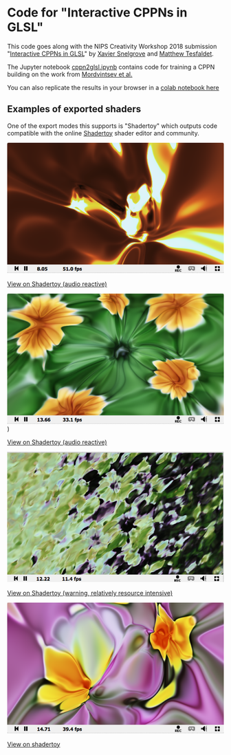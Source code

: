 # Code for "Interactive CPPNs in GLSL"

This code goes along with the NIPS Creativity Workshop 2018 submission
"[Interactive CPPNs in GLSL](https://nips2018creativity.github.io/doc/interactive_cppns_in_glsl.pdf)" by [Xavier Snelgrove](http://wxs.ca)
and [Matthew Tesfaldet](https://mtesfaldet.net/).

The Jupyter notebook [cppn2glsl.ipynb](cppn2glsl.ipynb) contains code for training a CPPN building
on the work from [Mordvintsev et al.](https://github.com/tensorflow/lucid/blob/master/notebooks/differentiable-parameterizations/xy2rgb.ipynb)

You can also replicate the results in your browser in a [colab notebook here](https://colab.research.google.com/drive/1ML89tc5BMcxWng8ib0XKWTTfcOx28JzZ)

## Examples of exported shaders

One of the export modes this supports is "Shadertoy" which outputs code compatible with the online
[Shadertoy](http://shadertoy.com) shader editor and community.

[![Audio reactive fire](fire.png)](https://www.shadertoy.com/view/lttBz2)

[View on Shadertoy (audio reactive)](https://www.shadertoy.com/view/lttBz2)

[![Audio reactive flowers](audioflowers.png)](https://www.shadertoy.com/view/ltcBDN))

[View on Shadertoy (audio reactive)](https://www.shadertoy.com/view/ltcBDN)

[![Flowerfield](flowerfield.png)](https://www.shadertoy.com/view/lt3fzj)

[View on Shadertoy (warning, relatively resource intensive)](https://www.shadertoy.com/view/lt3fzj)

[![Different flowers](flowers.png)](https://www.shadertoy.com/view/MttfR2)

[View on shadertoy](https://www.shadertoy.com/view/MttfR2)




